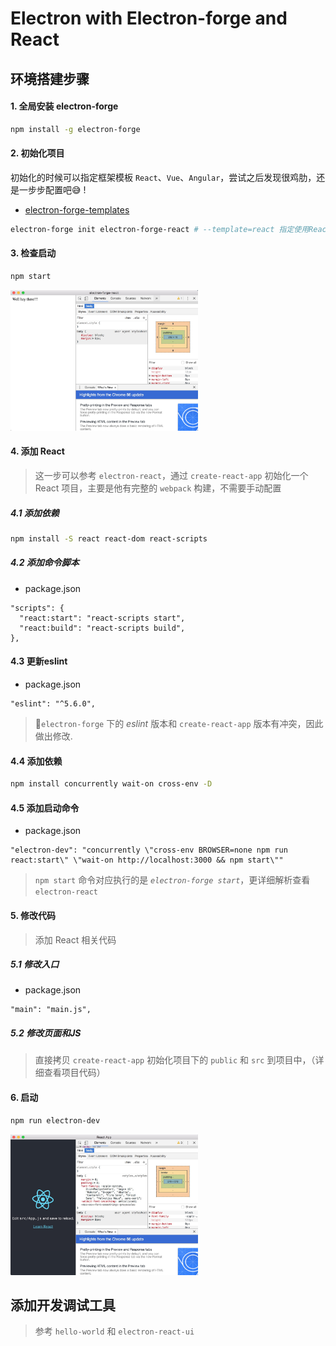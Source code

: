# Electron with Electron-forge and React

## 环境搭建步骤

#### 1. 全局安装 electron-forge

```bash
npm install -g electron-forge
```

#### 2. 初始化项目

初始化的时候可以指定框架模板 `React`、`Vue`、`Angular`，尝试之后发现很鸡肋，还是一步步配置吧😅 !

- [electron-forge-templates](https://github.com/electron-userland/electron-forge-templates)

```bash
electron-forge init electron-forge-react # --template=react 指定使用React模板
```

#### 3. 检查启动

```bash
npm start
```

<img alt="electron-forge-app" src="./forge-app.jpg" width="300">

#### 4. 添加 React

> 这一步可以参考 `electron-react`，通过 `create-react-app` 初始化一个 React 项目，主要是他有完整的 `webpack` 构建，不需要手动配置

##### 4.1 添加依赖

```bash
npm install -S react react-dom react-scripts
```

##### 4.2 添加命令脚本

- package.json

```
"scripts": {
  "react:start": "react-scripts start",
  "react:build": "react-scripts build",
},
```

#### 4.3 更新eslint

- package.json

```
"eslint": "^5.6.0",
```

> `electron-forge` 下的 *eslint* 版本和 `create-react-app` 版本有冲突，因此做出修改.

#### 4.4 添加依赖

```bash
npm install concurrently wait-on cross-env -D
```

#### 4.5 添加启动命令

- package.json

```
"electron-dev": "concurrently \"cross-env BROWSER=none npm run react:start\" \"wait-on http://localhost:3000 && npm start\""
```

> `npm start` 命令对应执行的是 *`electron-forge start`*，更详细解析查看 `electron-react`

#### 5. 修改代码

> 添加 React 相关代码

##### 5.1 修改入口
- package.json

```
"main": "main.js",
```

##### 5.2 修改页面和JS

> 直接拷贝 `create-react-app` 初始化项目下的 `public` 和 `src` 到项目中，（详细查看项目代码）

#### 6. 启动

```bash
npm run electron-dev
```

<img alt="electron-forge-react-app" src="./forge-react-app.jpg" width="300">

## 添加开发调试工具

> 参考 `hello-world` 和 `electron-react-ui`